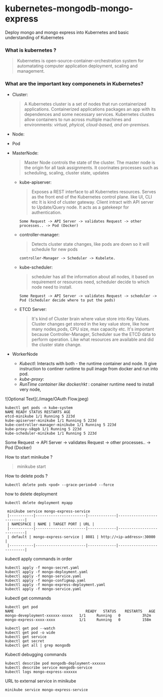 # kubernetes-mongodb-mongo-express

Deploy mongo and mongo express into Kubernetes and basic understanding of Kubernetes

### What is kubernetes ?

> Kubernetes is open-source-container-orchestration system for automatating computer application deployment, scaling and management.

### What are the important key componenets in Kubernetes?

- Cluster:
  > A Kubernetes cluster is a set of nodes that run containerized applications. Containerized applications packages an app with its dependences
  > and some necessary services.
  > Kubernetes clustes allow containers to run across multiple machines and environments: _virtual, phyical, cloud-based, and on-premises._
- Node:
- Pod
- MasterNode:

  > Master Node controls the state of the cluster. The master node is the origin for all task assignments.
  > It coorinates processes such as scheduling, scaling, cluster state, updates

  - kube-apiserver:
    > Exposes a REST interface to all Kubernetes resources. Serves as the front end of the Kubernetes control plane. like UI, CLI etc
    > It is kind of cluster gateway. Client intract with API server to Update/Query node. It acts as a gatekeepr for authentication.
    ```commandline
    Some Request -> API Server -> validates Request -> other processes.. -> Pod (Docker)
    ```
          
  - controller-manager:
    > Detects cluster state changes, like pods are down so it will schedule for new pods
    ```commandline
    controller-Manager -> Scheduler -> Kubelete.
    ```
                          
  - kube-scheduler:
    > scheduler has all the information about all nodes, it based on requirement or resources need, scheduler decide to which node need to install.
    ```commandline
    Some Request -> API Server -> validates Request -> scheduler -> Pod (Scheduler decide where to put the pods)
    ```
    
  - ETCD Server:
    > It's kind of Cluster brain where value store into Key Values. Cluster changes get stored in the key value store, like how many nodes,pods, CPU size, max
    > capacity etc. It's important because Controller-Manager, Scheduler sue the ETCD data to perform operation. Like what resources are available and did the cluster
    > state change.

- WorkerNode

  - _Kubectl_: Interacts with both - the runtime container and node. It give instruction to continer runtime to pull image from docker and run into pod.
  - _kube-proxy_:
  - _RunTime container like docker/rkt_ : conainer runtime need to install very node,

![Optional Text](./image/OAuth Flow.jpeg)


```commandline
kubectl get pods -n kube-system
NAME READY STATUS RESTARTS AGE
etcd-minikube 1/1 Running 5 223d
kube-apiserver-minikube 1/1 Running 5 223d
kube-controller-manager-minikube 1/1 Running 5 223d
kube-proxy-s8qpb 1/1 Running 5 223d
kube-scheduler-minikube 1/1 Running 5 223d
```


Some Request -> API Server -> validates Request -> other processes.. -> Pod (Docker)

How to start minikube ?

> minikube start

How to delete pods ?
```commandline
kubectl delete pods <pod> --grace-period=0 --force
```

how to delete deployment
```commandline
kubectl delete deployment myapp
```
```commandline
 minikube service mongo-express-service
 |-----------|-----------------------|-------------|---------------------------|
 | NAMESPACE | NAME | TARGET PORT | URL |
 |-----------|-----------------------|-------------|---------------------------|
 | default | mongo-express-service | 8081 | http://<ip-address>:30000 |
 |-----------|-----------------------|-------------|---------------------------|
```
kubectl apply commands in order
```commandline
kubectl apply -f mongo-secret.yaml
kubectl apply -f mongo-deployment.yaml
kubectl apply -f mongo-service.yaml
kubectl apply -f mongo-configmap.yaml 
kubectl apply -f mongo-express-deployment.yaml
kubectl apply -f mongo-service.yaml
```
kubectl get commands
```commandline
kubectl get pod
NAME                                 READY   STATUS    RESTARTS   AGE
mongo-deveployment-xxxxxx-xxxxx   1/1     Running   0          3h2m
mongo-express-xxxx-xxxx           1/1     Running   0          158m

kubectl get pod --watch
kubectl get pod -o wide
kubectl get service
kubectl get secret
kubectl get all | grep mongodb

```

Kubectl debugging commands
```commandline
kubectl describe pod mongodb-deployment-xxxxxx
kubectl describe service mongodb-service
kubectl logs mongo-express-xxxxxx
```

URL to external service in minikube
```commandline
minikube service mongo-express-service
```